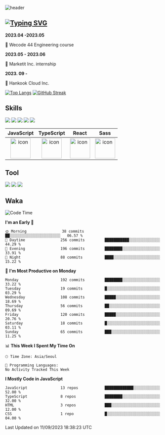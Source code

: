  ![header](https://capsule-render.vercel.app/api?type=waving&color=6994CDEE&text=&animation=twinkling&height=80)

## [![Typing SVG](https://readme-typing-svg.demolab.com?font=Alkatra&weight=500&size=45&duration=4000&pause=3&color=6994CDEE&center=false&vCenter=false&multiline=true&repeat=true&width=1000&height=100&lines=Welcome+to+Geonoooo's+GitHub!👋)](https://git.io/typing-svg)



**2023.04 -2023.05**  

🔎 Wecode 44 Engineering course



**2023.05 - 2023.06**

🧣 Marketit Inc. internship

**2023. 09 -**

🧣 Hankook Cloud Inc. 


[![Top Langs](https://github-readme-stats.vercel.app/api/top-langs/?username=alchogh&layout=donut)](https://github.com/alchogh/github-readme-stats) 
[![GitHub Streak](https://streak-stats.demolab.com/?user=alchogh)](https://git.io/streak-stats)



## Skills

<div>
    <img src="https://img.shields.io/badge/html5-E34F26?style=flat&logo=HTML5&logoColor=white"/>
    <img src="https://img.shields.io/badge/css3-1572B6?style=flat&logo=CSS3&logoColor=white"/>
    <img src="https://img.shields.io/badge/styled--components-8D5078?style=flat&logo=styled-components&logoColor=white"/>
    <img src="https://img.shields.io/badge/Next.js-000000?style=flat-square&logo=Next.js&logoColor=white"/> 
    <img src="https://img.shields.io/badge/Tailwind CSS-06B6D4?style=flat-square&logo=Tailwind CSS&logoColor=white"/>
</div>



|JavaScript|TypeScript|React|Sass| 
| :--: | :--: | :--: | :--: |
| <img src="https://techstack-generator.vercel.app/js-icon.svg" alt="icon" width="65" height="65" /> | <img src="https://techstack-generator.vercel.app/ts-icon.svg" alt="icon" width="65" height="65" /> | <img src="https://techstack-generator.vercel.app/react-icon.svg" alt="icon" width="65" height="65" /> | <img src="https://techstack-generator.vercel.app/sass-icon.svg" alt="icon" width="65" height="65" /></div> |




## Tool
<div>
<img src="https://img.shields.io/badge/vsCode-007ACC?style=flat&logo=Visual Studio Code&logoColor=white"/>
<img src="https://img.shields.io/badge/Git-F05032?style=flat&logo=Git&logoColor=white"/> <img src="https://img.shields.io/badge/GitHub-181717?style=flat&logo=GitHub&logoColor=white"/>
</div>


## Waka

  <!--START_SECTION:waka-->
![Code Time](http://img.shields.io/badge/Code%20Time-406%20hrs%2034%20mins-blue)

**I'm an Early 🐤** 

```text
🌞 Morning                38 commits          ██░░░░░░░░░░░░░░░░░░░░░░░   06.57 % 
🌆 Daytime                256 commits         ███████████░░░░░░░░░░░░░░   44.29 % 
🌃 Evening                196 commits         ████████░░░░░░░░░░░░░░░░░   33.91 % 
🌙 Night                  88 commits          ████░░░░░░░░░░░░░░░░░░░░░   15.22 % 
```
📅 **I'm Most Productive on Monday** 

```text
Monday                   192 commits         ████████░░░░░░░░░░░░░░░░░   33.22 % 
Tuesday                  19 commits          █░░░░░░░░░░░░░░░░░░░░░░░░   03.29 % 
Wednesday                108 commits         █████░░░░░░░░░░░░░░░░░░░░   18.69 % 
Thursday                 56 commits          ██░░░░░░░░░░░░░░░░░░░░░░░   09.69 % 
Friday                   120 commits         █████░░░░░░░░░░░░░░░░░░░░   20.76 % 
Saturday                 18 commits          █░░░░░░░░░░░░░░░░░░░░░░░░   03.11 % 
Sunday                   65 commits          ███░░░░░░░░░░░░░░░░░░░░░░   11.25 % 
```


📊 **This Week I Spent My Time On** 

```text
🕑︎ Time Zone: Asia/Seoul

💬 Programming Languages: 
No Activity Tracked This Week
```

**I Mostly Code in JavaScript** 

```text
JavaScript               13 repos            █████████████░░░░░░░░░░░░   52.00 % 
TypeScript               8 repos             ████████░░░░░░░░░░░░░░░░░   32.00 % 
HTML                     3 repos             ███░░░░░░░░░░░░░░░░░░░░░░   12.00 % 
CSS                      1 repo              █░░░░░░░░░░░░░░░░░░░░░░░░   04.00 % 
```




 Last Updated on 11/09/2023 18:38:23 UTC
<!--END_SECTION:waka-->






